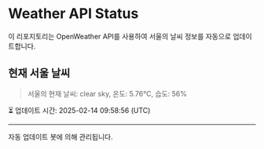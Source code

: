 
# Weather API Status

이 리포지토리는 OpenWeather API를 사용하여 서울의 날씨 정보를 자동으로 업데이트합니다.

## 현재 서울 날씨
> 서울의 현재 날씨: clear sky, 온도: 5.76°C, 습도: 56%

⏳ 업데이트 시간: 2025-02-14 09:58:56 (UTC)

---
자동 업데이트 봇에 의해 관리됩니다.
